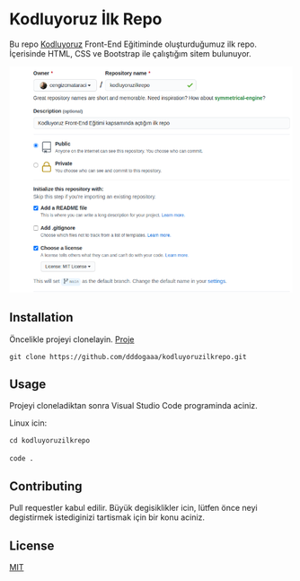# **Kodluyoruz İlk Repo**

Bu repo [Kodluyoruz](https://www.kodluyoruz.org/) Front-End Eğitiminde oluşturduğumuz ilk repo. İçerisinde HTML, CSS ve Bootstrap ile çalıştığım sitem bulunuyor.


![Kodluyoruz](https://raw.githubusercontent.com/Kodluyoruz/taskforce/main/git/odev1/figures/github.png)



## **Installation**

Öncelikle projeyi clonelayin. [Proje](https://github.com/dddogaaa/kodluyoruzilkrepo.git)

```
git clone https://github.com/dddogaaa/kodluyoruzilkrepo.git
```


## **Usage**

Projeyi cloneladiktan sonra Visual Studio Code programinda aciniz.

Linux icin:
```
cd kodluyoruzilkrepo

code .
```

## **Contributing**

Pull requestler kabul edilir. Büyük degisiklikler icin, lütfen önce neyi degistirmek istediginizi tartismak için bir konu aciniz.


## **License**

[MIT](https://choosealicense.com/licenses/mit/)

